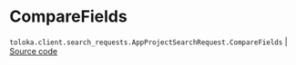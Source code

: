 # CompareFields
`toloka.client.search_requests.AppProjectSearchRequest.CompareFields` | [Source code](https://github.com/Toloka/toloka-kit/blob/v1.1.1/src/client/search_requests.py#L993)

